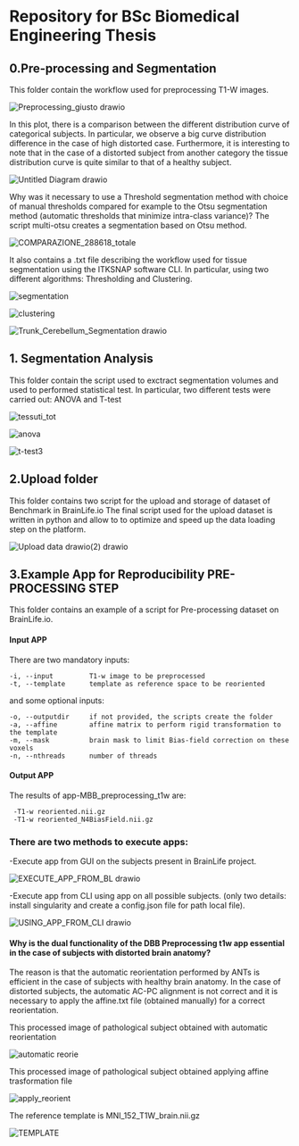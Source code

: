# Repository for BSc Biomedical Engineering Thesis

## 0.Pre-processing and Segmentation

This folder contain the workflow used for preprocessing T1-W images. 

![Preprocessing_giusto drawio](https://user-images.githubusercontent.com/78934727/142078775-1a50e3ad-7be1-4b12-bf15-ff93dcb0eb70.png)

In this plot, there is a comparison between the different distribution curve of categorical subjects.
In particular, we observe a big curve distribution difference in the case of high distorted case.
Furthermore, it is interesting to note that in the case of a distorted subject from another 
category the tissue distribution curve is quite similar to that of a healthy subject.

![Untitled Diagram drawio](https://user-images.githubusercontent.com/78934727/143457592-504aa93f-05f3-4dc1-af7f-a5ff125a93f3.png)

Why was it necessary to use a Threshold segmentation method with choice of manual thresholds compared for example to the Otsu segmentation method (automatic thresholds that minimize intra-class variance)?
The script multi-otsu creates a segmentation based on Otsu method.

![COMPARAZIONE_288618_totale](https://user-images.githubusercontent.com/78934727/144195381-34d38aae-2ca7-4fa9-9a72-a874568b148a.png)

It also contains a .txt file describing the workflow used for tissue segmentation using 
the ITKSNAP software CLI. In particular, using two different algorithms: Thresholding and Clustering.

![segmentation](https://user-images.githubusercontent.com/78934727/142191006-f16cdb4e-0eef-48f1-bf62-bd1b57f991d8.png)

![clustering](https://user-images.githubusercontent.com/78934727/142191087-ec51bbe9-c201-4bfa-8368-c3516a9d5caf.png)

![Trunk_Cerebellum_Segmentation drawio](https://user-images.githubusercontent.com/78934727/143455141-9688d757-23a8-4869-8b80-dd9e8859d3d7.png)



## 1. Segmentation Analysis

This folder contain the script used to exctract segmentation volumes and used to performed
statistical test. In particular, two different tests were carried out: ANOVA and T-test

![tessuti_tot](https://user-images.githubusercontent.com/78934727/142190412-eb69ded9-c777-4706-bef1-8641929ab1ad.png)

![anova](https://user-images.githubusercontent.com/78934727/142190454-bb1e51af-122e-4f52-becd-5bf3ecc33be4.png)

![t-test3](https://user-images.githubusercontent.com/78934727/142190837-4ced7b17-e33d-4809-afe5-000659137fd3.png)


## 2.Upload folder

This folder contains two script for the upload and storage of dataset of Benchmark in BrainLife.io
The final script used for the upload dataset is written in python and allow to to optimize and 
speed up the data loading step on the platform.

![Upload data drawio(2) drawio](https://user-images.githubusercontent.com/78934727/143455235-5185e523-b6cb-477b-bfeb-1cbd8d8b771a.png)


## 3.Example App for Reproducibility PRE-PROCESSING STEP

This folder contains an example of a script for Pre-processing dataset on BrainLife.io.

#### Input APP

There are two mandatory inputs:
    
	-i, --input         T1-w image to be preprocessed    
	-t, --template      template as reference space to be reoriented
   
and some optional inputs:

	-o, --outputdir     if not provided, the scripts create the folder 
	-a, --affine        affine matrix to perform rigid transformation to the template
	-m, --mask          brain mask to limit Bias-field correction on these voxels     
	-n, --nthreads      number of threads

#### Output APP

The results of app-MBB_preprocessing_t1w are:
     
     -T1-w reoriented.nii.gz
     -T1-w reoriented_N4BiasField.nii.gz

### There are two methods to execute apps:

-Execute app from GUI on the subjects present in BrainLife project.

![EXECUTE_APP_FROM_BL drawio](https://user-images.githubusercontent.com/78934727/143466171-5d521a14-38ac-436b-9bb8-caffe7fbd667.png)

-Execute app from CLI using app on all possible subjects.
 (only two details: install singularity and create a config.json file for path local file).
 
 ![USING_APP_FROM_CLI drawio](https://user-images.githubusercontent.com/78934727/143466188-8366266b-8ba6-4c31-85e0-ff6b0940689c.png)
 
 #### Why is the dual functionality of the DBB Preprocessing t1w app essential in the case of subjects with distorted brain anatomy?
 
 The reason is that the automatic reorientation performed by ANTs is efficient in the 
 case of subjects with healthy brain anatomy. In the case of distorted subjects, 
 the automatic AC-PC alignment is not correct and it is necessary to apply the 
 affine.txt file (obtained manually) for a correct reorientation.
 
 This processed image of pathological subject obtained with automatic reorientation
 
![automatic reorie](https://user-images.githubusercontent.com/78934727/143769496-3ac8c650-001e-41a3-894b-de54803a799d.png)

This processed image of pathological subject obtained applying affine trasformation file

![apply_reorient](https://user-images.githubusercontent.com/78934727/143769381-a54af32d-4826-4096-a4ad-ef1b69365a8c.png)

The reference template is MNI_152_T1W_brain.nii.gz

![TEMPLATE](https://user-images.githubusercontent.com/78934727/143769760-eacbd0c4-9856-49a3-8d00-74fc105b1f4f.png)








